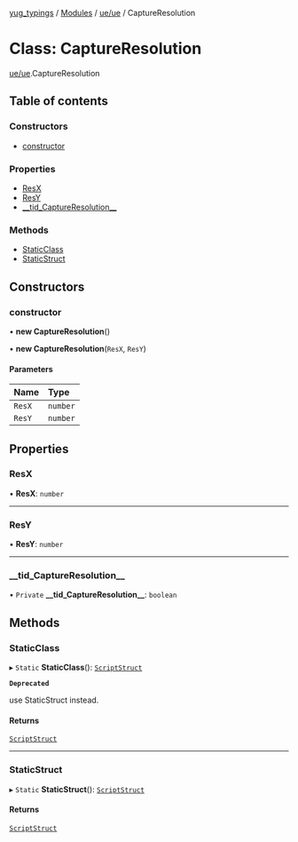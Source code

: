 [yug_typings](../README.md) / [Modules](../modules.md) / [ue/ue](../modules/ue_ue.md) / CaptureResolution

# Class: CaptureResolution

[ue/ue](../modules/ue_ue.md).CaptureResolution

## Table of contents

### Constructors

- [constructor](ue_ue.CaptureResolution.md#constructor)

### Properties

- [ResX](ue_ue.CaptureResolution.md#resx)
- [ResY](ue_ue.CaptureResolution.md#resy)
- [\_\_tid\_CaptureResolution\_\_](ue_ue.CaptureResolution.md#__tid_captureresolution__)

### Methods

- [StaticClass](ue_ue.CaptureResolution.md#staticclass)
- [StaticStruct](ue_ue.CaptureResolution.md#staticstruct)

## Constructors

### constructor

• **new CaptureResolution**()

• **new CaptureResolution**(`ResX`, `ResY`)

#### Parameters

| Name | Type |
| :------ | :------ |
| `ResX` | `number` |
| `ResY` | `number` |

## Properties

### ResX

• **ResX**: `number`

___

### ResY

• **ResY**: `number`

___

### \_\_tid\_CaptureResolution\_\_

• `Private` **\_\_tid\_CaptureResolution\_\_**: `boolean`

## Methods

### StaticClass

▸ `Static` **StaticClass**(): [`ScriptStruct`](ue_ue.ScriptStruct.md)

**`Deprecated`**

use StaticStruct instead.

#### Returns

[`ScriptStruct`](ue_ue.ScriptStruct.md)

___

### StaticStruct

▸ `Static` **StaticStruct**(): [`ScriptStruct`](ue_ue.ScriptStruct.md)

#### Returns

[`ScriptStruct`](ue_ue.ScriptStruct.md)
